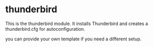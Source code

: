 # thunderbird #

This is the thunderbird module. It installs Thunderbird and creates a thunderbird.cfg for autoconfiguration.

you can provide your own template if you need a different setup.